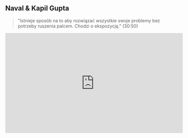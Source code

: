 ## Naval & Kapil Gupta
> "Istnieje sposób na to aby rozwiązać wszystkie swoje problemy bez potrzeby ruszenia palcem. Chodzi o ekspozycję." \(30:50\)

<iframe width="560" height="315" src="https://www.youtube.com/embed/sBtuqpNZwio" title="YouTube video player" frameborder="0" allow="accelerometer; autoplay; clipboard-write; encrypted-media; gyroscope; picture-in-picture" allowfullscreen></iframe>
